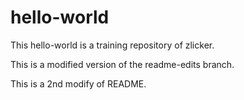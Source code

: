 # hello-world
This hello-world is a training repository of zlicker.

This is a modified version of the readme-edits branch.

This is a 2nd modify of README.
